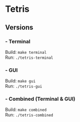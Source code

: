
# Tetris


## Versions

### - Terminal
Build: `make terminal`\
Run: `./tetris-terminal`

### - GUI
Build: `make gui`\
Run: `./tetris-gui`

### - Combined (Terminal & GUI)
Build: `make combined`\
Run: `./tetris-combined`
